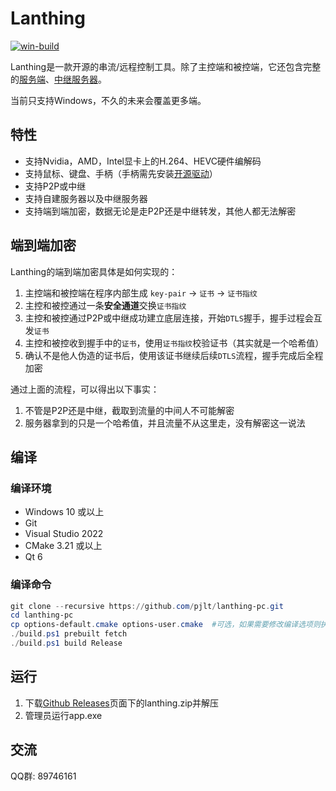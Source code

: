 # Lanthing

[![win-build](https://github.com/pjlt/lanthing-pc/actions/workflows/win-build.yml/badge.svg)](https://github.com/pjlt/lanthing-pc/actions/workflows/win-build.yml)

Lanthing是一款开源的串流/远程控制工具。除了主控端和被控端，它还包含完整的[服务端](https://github.com/pjlt/lanthing-svr)、[中继服务器](https://github.com/pjlt/relay)。

当前只支持Windows，不久的未来会覆盖更多端。

## 特性

* 支持Nvidia，AMD，Intel显卡上的H.264、HEVC硬件编解码
* 支持鼠标、键盘、手柄（手柄需先安装[开源驱动](https://github.com/nefarius/ViGEmBus/releases)）
* 支持P2P或中继
* 支持自建服务器以及中继服务器
* 支持端到端加密，数据无论是走P2P还是中继转发，其他人都无法解密

## 端到端加密

Lanthing的端到端加密具体是如何实现的：
1. 主控端和被控端在程序内部生成 `key-pair` -> `证书` -> `证书指纹`
2. 主控和被控通过一条**安全通道**交换`证书指纹`
3. 主控和被控通过P2P或中继成功建立底层连接，开始`DTLS`握手，握手过程会互发`证书`
4. 主控和被控收到握手中的`证书`，使用`证书指纹`校验证书（其实就是一个哈希值）
5. 确认不是他人伪造的证书后，使用该证书继续后续`DTLS`流程，握手完成后全程加密

通过上面的流程，可以得出以下事实：
1. 不管是P2P还是中继，截取到流量的中间人不可能解密
2. 服务器拿到的只是一个哈希值，并且流量不从这里走，没有解密这一说法

## 编译

### 编译环境

* Windows 10 或以上
* Git
* Visual Studio 2022
* CMake 3.21 或以上
* Qt 6

### 编译命令

```powershell
git clone --recursive https://github.com/pjlt/lanthing-pc.git
cd lanthing-pc
cp options-default.cmake options-user.cmake  #可选，如果需要修改编译选项则执行此步，并修改相应选项；如果QT不在变量里，则必须修改LT_QT_CMAKE_PATH
./build.ps1 prebuilt fetch
./build.ps1 build Release
```

## 运行

1. 下载[Github Releases](https://github.com/pjlt/lanthing-pc/releases)页面下的lanthing.zip并解压
2. 管理员运行app.exe

## 交流

QQ群: 89746161